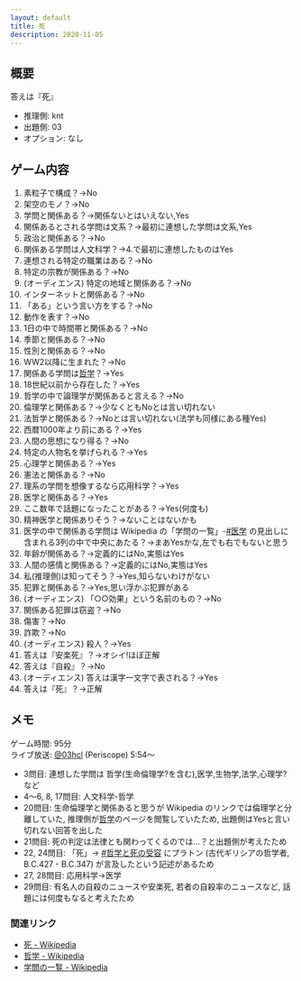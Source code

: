```yaml
---
layout: default
title: 死
description: 2020-11-05
---
```


## 概要

答えは『死』

- 推理側: knt
- 出題側: 03
- オプション: なし

## ゲーム内容

1. 素粒子で構成？→No
2. 架空のモノ？→No
3. 学問と関係ある？→関係ないとはいえない,Yes
4. 関係あるとされる学問は文系？→最初に連想した学問は文系,Yes
5. 政治と関係ある？→No
6. 関係ある学問は人文科学？→4.で最初に連想したものはYes
7. 連想される特定の職業はある？→No
8. 特定の宗教が関係ある？→No
9. (オーディエンス) 特定の地域と関係ある？→No
10. インターネットと関係ある？→No
11. 「ある」という言い方をする？→No
12. 動作を表す？→No
13. 1日の中で時間帯と関係ある？→No
14. 季節と関係ある？→No
15. 性別と関係ある？→No
16. WW2以降に生まれた？→No
17. 関係ある学問は[哲学](https://ja.wikipedia.org/wiki/%E5%93%B2%E5%AD%A6)？→Yes
18. 18世紀以前から存在した？→Yes
19. 哲学の中で論理学が関係あると言える？→No
20. 倫理学と関係ある？→少なくともNoとは言い切れない
21. 法哲学と関係ある？→Noとは言い切れない(法学も同様にある種Yes)
22. 西暦1000年より前にある？→Yes
23. 人間の思想になり得る？→No
24. 特定の人物名を挙げられる？→Yes
25. 心理学と関係ある？→Yes
26. 憲法と関係ある？→No
27. 理系の学問を想像するなら応用科学？→Yes
28. 医学と関係ある？→Yes
29. ここ数年で話題になったことがある？→Yes(何度も)
30. 精神医学と関係ありそう？→ないことはないかも
31. 医学の中で関係ある学問は Wikipedia の「学問の一覧」-[#医学](https://ja.wikipedia.org/wiki/%E5%AD%A6%E5%95%8F%E3%81%AE%E4%B8%80%E8%A6%A7#%E5%8C%BB%E5%AD%A6) の見出しに含まれる3列の中で中央にあたる？→まあYesかな,左でも右でもないと思う
32. 年齢が関係ある？→定義的にはNo,実態はYes
33. 人間の感情と関係ある？→定義的にはNo,実態はYes
34. 私(推理側)は知ってそう？→Yes,知らないわけがない
35. 犯罪と関係ある？→Yes,思い浮かぶ犯罪がある
36. (オーディエンス) 「○○効果」という名前のもの？→No
37. 関係ある犯罪は窃盗？→No
38. 傷害？→No
39. 詐欺？→No
40. (オーディエンス) 殺人？→Yes
41. 答えは『安楽死』？→オシイ!ほぼ正解
42. 答えは『自殺』？→No
43. (オーディエンス) 答えは漢字一文字で表される？→Yes
44. 答えは『死』？→正解

## メモ

ゲーム時間: 95分  
ライブ放送: [@03hcl](https://www.periscope.tv/03hcl/1ynJOqMzQWkKR?t=5m54s) (Periscope) 5:54～

- 3問目: 連想した学問は 哲学(生命倫理学?を含む),医学,生物学,法学,心理学?など
- 4～6, 8, 17問目: 人文科学-哲学
- 20問目: 生命倫理学と関係あると思うが Wikipedia のリンクでは倫理学と分離していた, 推理側が[哲学](https://ja.wikipedia.org/wiki/%E5%93%B2%E5%AD%A6)のページを閲覧していたため, 出題側はYesと言い切れない回答を出した
- 21問目: 死の判定は法律とも関わってくるのでは…？と出題側が考えたため
- 22, 24問目: 「死」→ [#哲学と死の受容](https://ja.wikipedia.org/wiki/%E6%AD%BB#%E5%93%B2%E5%AD%A6%E3%81%A8%E6%AD%BB%E3%81%AE%E5%8F%97%E5%AE%B9) にプラトン (古代ギリシアの哲学者, B.C.427 - B.C.347) が言及したという記述があるため
- 27, 28問目: 応用科学→医学
- 29問目: 有名人の自殺のニュースや安楽死, 若者の自殺率のニュースなど, 話題には何度もなると考えたため

### 関連リンク

- [死 - Wikipedia](https://ja.wikipedia.org/wiki/%E6%AD%BB)
- [哲学 - Wikipedia](https://ja.wikipedia.org/wiki/%E5%93%B2%E5%AD%A6)
- [学問の一覧 - Wikipedia](https://ja.wikipedia.org/wiki/%E5%AD%A6%E5%95%8F%E3%81%AE%E4%B8%80%E8%A6%A7)
